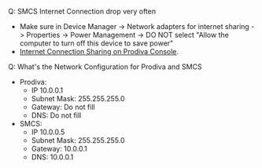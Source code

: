 Q: SMCS Internet Connection drop very often
- Make sure in Device Manager -> Network adapters for internet sharing -> Properties -> Power Management -> DO NOT select "Allow the computer to turn off this device to save power"
- [Internet Connection Sharing on Prodiva Console](https://learn.microsoft.com/en-gb/troubleshoot/windows-client/networking/ics-not-work-after-computer-or-service-restart).

Q: What's the Network Configuration for Prodiva and SMCS
- Prodiva:
  - IP 10.0.0.1
  - Subnet Mask: 255.255.255.0
  - Gateway: Do not fill
  - DNS: Do not fill
- SMCS:
  - IP 10.0.0.5
  - Subnet Mask: 255.255.255.0
  - Gateway: 10.0.0.1
  - DNS: 10.0.0.1
